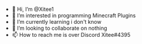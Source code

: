 - 👋 Hi, I’m @Xitee1
- 👀 I’m interested in programming Minecraft Plugins
- 🌱 I’m currently learning i don't know
- 💞️ I’m looking to collaborate on nothing
- 📫 How to reach me is over Discord Xitee#4395

<!---
Xitee1/Xitee1 is a ✨ special ✨ repository because its `README.md` (this file) appears on your GitHub profile.
You can click the Preview link to take a look at your changes.
--->
